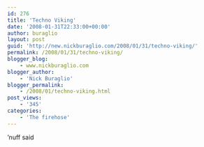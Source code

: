 ```yaml
---
id: 276
title: 'Techno Viking'
date: '2008-01-31T22:33:00+00:00'
author: buraglio
layout: post
guid: 'http://new.nickburaglio.com/2008/01/31/techno-viking/'
permalink: /2008/01/31/techno-viking/
blogger_blog:
    - www.nickburaglio.com
blogger_author:
    - 'Nick Buraglio'
blogger_permalink:
    - /2008/01/techno-viking.html
post_views:
    - '345'
categories:
    - 'The firehose'
---
```


’nuff said